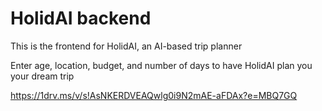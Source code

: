 # HolidAI backend
This is the frontend for HolidAI, an AI-based trip planner

Enter age, location, budget, and number of days to have HolidAI plan you your dream trip

https://1drv.ms/v/s!AsNKERDVEAQwlg0i9N2mAE-aFDAx?e=MBQ7GQ

